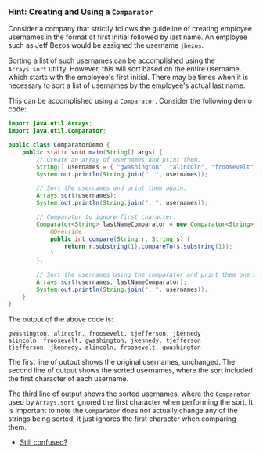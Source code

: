 ### Hint: Creating and Using a `Comparator`

Consider a company that strictly follows the guideline of creating employee
usernames in the format of first initial followed by last name. An employee
such as Jeff Bezos would be assigned the username `jbezos`.

Sorting a list of such usernames can be accomplished using the `Arrays.sort`
utility. However, this will sort based on the entire username, which starts
with the employee's first initial. There may be times when it is necessary
to sort a list of usernames by the employee's actual last name.

This can be accomplished using a `Comparator`. Consider the following demo
code:

```java
import java.util.Arrays;
import java.util.Comparator;

public class ComparatorDemo {
    public static void main(String[] args) {
        // Create an array of usernames and print them.
        String[] usernames = { "gwashington", "alincoln", "froosevelt", "tjefferson", "jkennedy" };
        System.out.println(String.join(", ", usernames));

        // Sort the usernames and print them again.
        Arrays.sort(usernames);
        System.out.println(String.join(", ", usernames));

        // Comparator to ignore first character.
        Comparator<String> lastNameComparator = new Comparator<String>() {
            @Override
            public int compare(String r, String s) {
                return r.substring(1).compareTo(s.substring(1));
            }
        };

        // Sort the usernames using the comparator and print them one more time.
        Arrays.sort(usernames, lastNameComparator);
        System.out.println(String.join(", ", usernames));
    }
}
```

The output of the above code is:

```
gwashington, alincoln, froosevelt, tjefferson, jkennedy
alincoln, froosevelt, gwashington, jkennedy, tjefferson
tjefferson, jkennedy, alincoln, froosevelt, gwashington
```

The first line of output shows the original usernames, unchanged.
The second line of output shows the sorted usernames, where the
sort included the first character of each username.

The third line of output shows the sorted usernames, where the
`Comparator` used by `Arrays.sort` ignored the first character
when performing the sort. It is important to note the `Comparator`
does not actually change any of the strings being sorted, it just
ignores the first character when comparing them.

* [Still confused?](./hint_01a.md)
